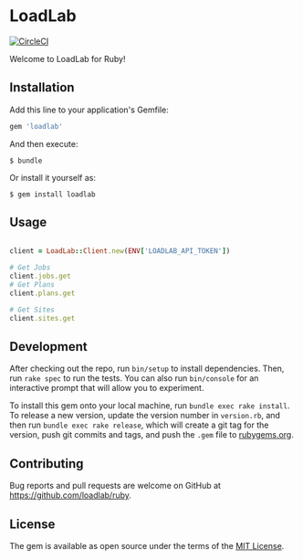 # LoadLab

[![CircleCI](https://circleci.com/gh/loadlab/ruby.svg?style=svg)](https://circleci.com/gh/loadlab/ruby)

Welcome to LoadLab for Ruby! 


## Installation

Add this line to your application's Gemfile:

```ruby
gem 'loadlab'
```

And then execute:

    $ bundle

Or install it yourself as:

    $ gem install loadlab

## Usage

```ruby

client = LoadLab::Client.new(ENV['LOADLAB_API_TOKEN'])

# Get Jobs
client.jobs.get
# Get Plans
client.plans.get

# Get Sites
client.sites.get

```

## Development

After checking out the repo, run `bin/setup` to install dependencies. Then, run `rake spec` to run the tests. You can also run `bin/console` for an interactive prompt that will allow you to experiment.

To install this gem onto your local machine, run `bundle exec rake install`. To release a new version, update the version number in `version.rb`, and then run `bundle exec rake release`, which will create a git tag for the version, push git commits and tags, and push the `.gem` file to [rubygems.org](https://rubygems.org).

## Contributing

Bug reports and pull requests are welcome on GitHub at https://github.com/loadlab/ruby.

## License

The gem is available as open source under the terms of the [MIT License](https://opensource.org/licenses/MIT).
